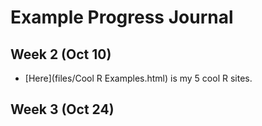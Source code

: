 # Example Progress Journal

## Week 2 (Oct 10)

+ [Here](files/Cool R Examples.html) is my 5 cool R sites. 

## Week 3 (Oct 24)
